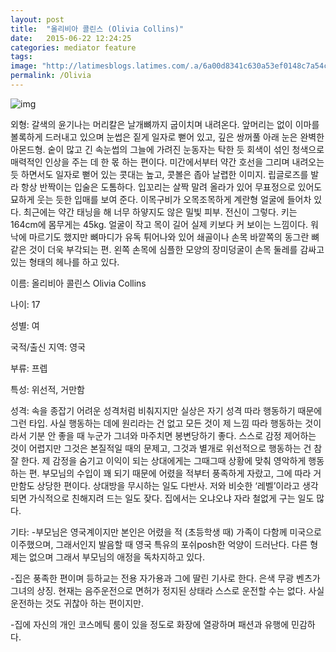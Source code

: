 ```yaml
---
layout: post
title:  "올리비아 콜린스 (Olivia Collins)"
date:   2015-06-22 12:24:25
categories: mediator feature
tags: 
image: "http://latimesblogs.latimes.com/.a/6a00d8341c630a53ef0148c7a54c45970c-pi"
permalink: /Olivia
---
```


![img](https://pbs.twimg.com/media/CJApuUSUcAAa_nr.jpg)

외형: 갈색의 윤기나는 머리칼은 날개뼈까지 굽이치며 내려온다. 앞머리는 없이 이마를 볼록하게 드러내고 있으며 눈썹은 짙게 일자로 뻗어 있고, 깊은 쌍꺼풀 아래 눈은 완벽한 아몬드형. 숱이 많고 긴 속눈썹의 그늘에 가려진 눈동자는 탁한 듯 회색이 섞인 청색으로 매력적인 인상을 주는 데 한 몫 하는 편이다. 미간에서부터 약간 호선을 그리며 내려오는 듯 하면서도 일자로 뻗어 있는 콧대는 높고, 콧볼은 좁아 날렵한 이미지. 립글로즈를 발라 항상 반짝이는 입술은 도톰하다. 입꼬리는 살짝 말려 올라가 있어 무표정으로 있어도 묘하게 웃는 듯한 입매를 보여 준다.
이목구비가 오목조목하게 계란형 얼굴에 들어차 있다. 최근에는 약간 태닝을 해 너무 하얗지도 않은 밀빛 피부. 전신이 그렇다. 키는 164cm에 몸무게는 45kg. 얼굴이 작고 목이 길어 실제 키보다 커 보이는 느낌이다. 워낙에 마르기도 했지만 뼈마디가 유독 튀어나와 있어 쇄골이나 손목 바깥쪽의 동그란 뼈 같은 것이 더욱 부각되는 편. 왼쪽 손목에 심플한 모양의 장미덩굴이 손목 둘레를 감싸고 있는 형태의 헤나를 하고 있다.  

이름: 올리비아 콜린스 Olivia Collins

나이: 17

성별: 여

국적/출신 지역: 영국

부류: 프렙

특성: 위선적, 거만함

성격: 속을 종잡기 어려운 성격처럼 비춰지지만 실상은 자기 성격 따라 행동하기 때문에 그런 타입. 사실 행동하는 데에 원리라는 건 없고 모든 것이 제 느낌 따라 행동하는 것이라서 기분 안 좋을 때 누군가 그녀와 마주치면 봉변당하기 좋다. 스스로 감정 제어하는 것이 어렵지만 그것은 본질적일 때의 문제고, 그것과 별개로 위선적으로 행동하는 건 참 잘 한다. 제 감정을 숨기고 이익이 되는 상대에게는 그때그때 상황에 맞춰 영악하게 행동하는 편.
부모님의 수입이 꽤 되기 때문에 어렸을 적부터 풍족하게 자랐고, 그에 따라 거만함도 상당한 편이다. 상대방을 무시하는 일도 다반사. 저와 비슷한 ‘레벨’이라고 생각되면 가식적으로 친해지려 드는 일도 잦다. 집에서는 오냐오냐 자라 철없게 구는 일도 많다.

기타:
-부모님은 영국계이지만 본인은 어렸을 적 (초등학생 때) 가족이 다함께 미국으로 이주했으며, 그래서인지 발음할 때 영국 특유의 포쉬posh한 억양이 드러난다. 다른 형제는 없으며 그래서 부모님의 애정을 독차지하고 있다.

-집은 풍족한 편이며 등하교는 전용 자가용과 그에 딸린 기사로 한다. 은색 무광 벤츠가 그녀의 상징. 현재는 음주운전으로 면허가 정지된 상태라 스스로 운전할 수는 없다. 사실 운전하는 것도 귀찮아 하는 편이지만.

-집에 자신의 개인 코스메틱 룸이 있을 정도로 화장에 열광하며 패션과 유행에 민감하다.
